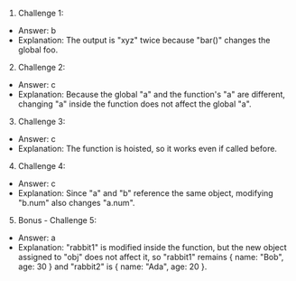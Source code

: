1. Challenge 1:
  - Answer: b
  - Explanation: The output is "xyz" twice because "bar()" changes the global foo.


2. Challenge 2:
  - Answer: c
  - Explanation: Because the global "a" and the function's "a" are different, changing "a" inside the function does not affect the global "a".


3. Challenge 3:
  - Answer: c
  - Explanation: The function is hoisted, so it works even if called before.


4. Challenge 4:
  - Answer: c
  - Explanation: Since "a" and "b" reference the same object, modifying "b.num" also changes "a.num".


5. Bonus - Challenge 5:
  - Answer: a
  - Explanation: "rabbit1" is modified inside the function, but the new object assigned to "obj" does not affect it, so "rabbit1" remains { name: "Bob", age: 30 } and "rabbit2" is { name: "Ada", age: 20 }.

